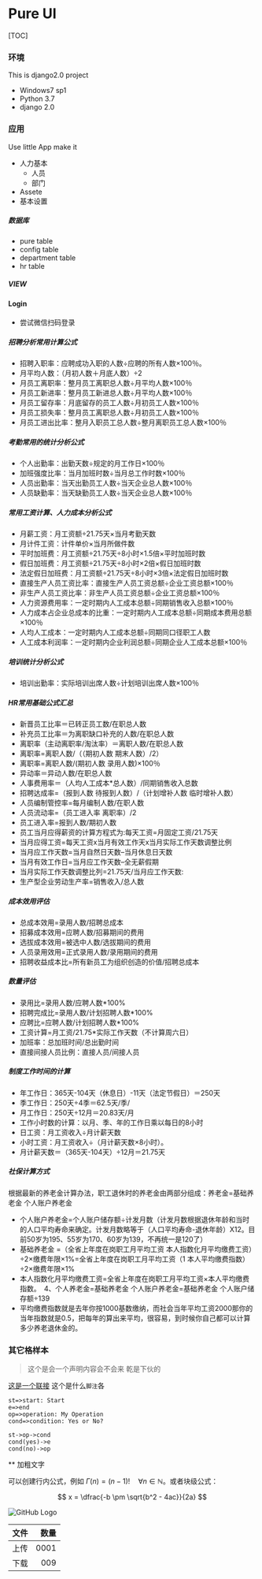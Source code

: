 Pure UI
====

[TOC]

### 环境
This is django2.0 project
* Windows7 sp1
* Python 3.7
* django 2.0

### 应用
Use little App make it
* 人力基本
  - 人员
  - 部门
* Assete 
* 基本设置

##### 数据库
* pure table
* config table
* department table
* hr table

##### VIEW

#### Login
* 尝试微信扫码登录

##### 招聘分析常用计算公式
* 招聘入职率：应聘成功入职的人数÷应聘的所有人数×100％。
* 月平均人数：（月初人数＋月底人数）÷2
* 月员工离职率：整月员工离职总人数÷月平均人数×100％
* 月员工新进率：整月员工新进总人数÷月平均人数×100％
* 月员工留存率：月底留存的员工人数÷月初员工人数×100％
* 月员工损失率：整月员工离职总人数÷月初员工人数×100％
* 月员工进出比率：整月入职员工总人数÷整月离职员工总人数×100％
##### 考勤常用的统计分析公式
* 个人出勤率：出勤天数÷规定的月工作日×100％
* 加班强度比率：当月加班时数÷当月总工作时数×100％
* 人员出勤率：当天出勤员工人数÷当天企业总人数×100％
* 人员缺勤率：当天缺勤员工人数÷当天企业总人数×100％
##### 常用工资计算、人力成本分析公式
* 月薪工资：月工资额÷21.75天×当月考勤天数
* 月计件工资：计件单价×当月所做件数
* 平时加班费：月工资额÷21.75天÷8小时×1.5倍×平时加班时数
* 假日加班费：月工资额÷21.75天÷8小时×2倍×假日加班时数
* 法定假日加班费：月工资额÷21.75天÷8小时×3倍×法定假日加班时数
* 直接生产人员工资比率：直接生产人员工资总额÷企业工资总额×100％
* 非生产人员工资比率：非生产人员工资总额÷企业工资总额×100％
* 人力资源费用率：一定时期内人工成本总额÷同期销售收入总额×100％
* 人力成本占企业总成本的比重：一定时期内人工成本总额÷同期成本费用总额×100％
* 人均人工成本：一定时期内人工成本总额÷同期同口径职工人数
* 人工成本利润率：一定时期内企业利润总额÷同期企业人工成本总额×100％
##### 培训统计分析公式
* 培训出勤率：实际培训出席人数÷计划培训出席人数×100％
##### HR常用基础公式汇总
* 新晋员工比率＝已转正员工数/在职总人数
* 补充员工比率＝为离职缺口补充的人数/在职总人数
* 离职率（主动离职率/淘汰率）＝离职人数/在职总人数
* 离职率=离职人数/（（期初人数 期末人数）/2）
* 离职率=离职人数/(期初人数 录用人数)×100％
* 异动率＝异动人数/在职总人数
* 人事费用率＝（人均人工成本*总人数）/同期销售收入总数
* 招聘达成率=（报到人数 待报到人数）/（计划增补人数 临时增补人数）
* 人员编制管控率=每月编制人数/在职人数
* 人员流动率=（员工进入率 离职率）/2
* 员工进入率=报到人数/期初人数
* 员工当月应得薪资的计算方程式为:每天工资=月固定工资/21.75天
* 当月应得工资=每天工资x当月有效工作天x当月实际工作天数调整比例
* 当月应工作天数=当月自然日天数–当月休息日天数
* 当月有效工作日=当月应工作天数–全无薪假期
* 当月实际工作天数调整比列=21.75天/当月应工作天数:
* 生产型企业劳动生产率=销售收入/总人数
##### 成本效用评估
* 总成本效用=录用人数/招聘总成本
* 招募成本效用=应聘人数/招募期间的费用
* 选拔成本效用=被选中人数/选拔期间的费用
* 人员录用效用=正式录用人数/录用期间的费用
* 招聘收益成本比=所有新员工为组织创造的价值/招聘总成本
##### 数量评估
* 录用比=录用人数/应聘人数*100%
* 招聘完成比=录用人数/计划招聘人数*100%
* 应聘比=应聘人数/计划招聘人数*100%
* 工资计算=月工资/21.75*实际工作天数（不计算周六日）
* 加班率：总加班时间/总出勤时间
* 直接间接人员比例：直接人员/间接人员
##### 制度工作时间的计算
* 年工作日：365天-104天（休息日）-11天（法定节假日）＝250天
* 季工作日：250天÷4季＝62.5天/季/
* 月工作日：250天÷12月＝20.83天/月
* 工作小时数的计算：以月、季、年的工作日乘以每日的8小时
* 日工资：月工资收入÷月计薪天数
* 小时工资：月工资收入÷（月计薪天数×8小时）。
* 月计薪天数＝（365天-104天）÷12月＝21.75天
##### 社保计算方式
根据最新的养老金计算办法，职工退休时的养老金由两部分组成：养老金=基础养老金 个人账户养老金
* 个人账户养老金=个人账户储存额÷计发月数（计发月数根据退休年龄和当时的人口平均寿命来确定。计发月数略等于（人口平均寿命-退休年龄）X12。目前50岁为195、55岁为170、60岁为139，不再统一是120了）
* 基础养老金 =（全省上年度在岗职工月平均工资 本人指数化月平均缴费工资）÷2×缴费年限×1%=全省上年度在岗职工月平均工资（1 本人平均缴费指数）÷2×缴费年限×1%
* 本人指数化月平均缴费工资=全省上年度在岗职工月平均工资×本人平均缴费指数。　4、个人养老金=基础养老金 个人账户养老金=基础养老金 个人账户储存额÷139
* 平均缴费指数就是去年你按1000基数缴纳，而社会当年平均工资2000那你的当年指数就是0.5，把每年的算出来平均，很容易，到时候你自己都可以计算多少养老退休金的。



### 其它格样本
> 这个是会一个声明内容会不会来
> 乾是下伙的

[这是一个联接](https://baidu.com)
这个是什么`脚注`各


```flow
st=>start: Start
e=>end
op=>operation: My Operation
cond=>condition: Yes or No?

st->op->cond
cond(yes)->e
cond(no)->op
```

** 加粗文字

可以创建行内公式，例如 $\Gamma(n) = (n-1)!\quad\forall n\in\mathbb N$。或者块级公式：

$$	x = \dfrac{-b \pm \sqrt{b^2 - 4ac}}{2a} $$

![GitHub Logo](./Octocat.jpg "Octocat.jpg") 

|文件|数量|
|:---|---:|
|上传|0001|
|下载|009|

